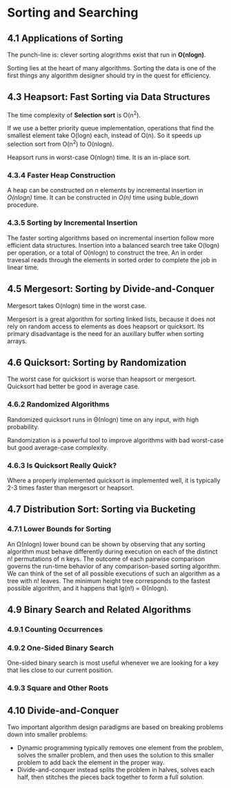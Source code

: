 Sorting and Searching
=====================

4.1 Applications of Sorting
---------------------------

The punch-line is: clever sorting alogrithms exist that run in __O(nlogn)__.

Sorting lies at the heart of many algorithms. Sorting the data is one of the first things any algorithm designer should try in the quest for efficiency.

4.3 Heapsort: Fast Sorting via Data Structures
----------------------------------------------

The time complexity of __Selection sort__ is O(n<sup>2</sup>).

If we use a better priority queue implementation, operations that find the smallest element take O(logn) each, instead of O(n). So it speeds up selection sort from O(n<sup>2</sup>) to O(nlogn).

Heapsort runs in worst-case O(nlogn) time. It is an in-place sort.

### 4.3.4 Faster Heap Construction

A heap can be constructed on _n_ elements by incremental insertion in _O(nlogn)_ time. It can be constructed in _O(n)_ time using buble_down procedure.

### 4.3.5 Sorting by Incremental Insertion

The faster sorting algorithms based on incremental insertion follow more efficient data structures. Insertion into a balanced search tree take O(logn) per operation, or a total of O(nlogn) to construct the tree. An in order travesal reads through the elements in sorted order to complete the job in linear time.

4.5 Mergesort: Sorting by Divide-and-Conquer
--------------------------------------------

Mergesort takes O(nlogn) time in the worst case.

Mergesort is a great algorithm for sorting linked lists, because it does not rely on random access to elements as does heapsort or quicksort. Its primary disadvantage is the need for an auxillary buffer when sorting arrays.

4.6 Quicksort: Sorting by Randomization
---------------------------------------

The worst case for quicksort is worse than heapsort or mergesort. Quicksort had better be good in average case.

### 4.6.2 Randomized Algorithms

Randomized quicksort runs in &Theta;(nlogn) time on any input, with high probability.

Randomization is a powerful tool to improve algorithms with bad worst-case but good average-case complexity.

### 4.6.3 Is Quicksort Really Quick?

Where a properly implemented quicksort is implemented well, it is typically 2-3 times faster than mergesort or heapsort.

4.7 Distribution Sort: Sorting via Bucketing
--------------------------------------------

### 4.7.1 Lower Bounds for Sorting

An &Omega;(nlogn) lower bound can be shown by observing that any sorting algorithm must behave differently during execution on each of the distinct n! permutations of n keys. The outcome of each pairwise comparison governs the run-time behavior of any comparison-based sorting algorithm. We can think of the set of all possible executions of such an algorithm as a tree with n! leaves. The minimum height tree corresponds to the fastest possible algorithm, and it happens that lg(n!) = &Theta;(nlogn).

4.9 Binary Search and Related Algorithms
----------------------------------------

### 4.9.1 Counting Occurrences

### 4.9.2 One-Sided Binary Search

One-sided binary search is most useful whenever we are looking for a key that lies close to our current position.

### 4.9.3 Square and Other Roots

4.10 Divide-and-Conquer
-----------------------

Two important algorithm design paradigms are based on breaking problems down into smaller problems:    
* Dynamic programming typically removes one element from the problem, solves the smaller problem, and then uses the solution to this smaller problem to add back the element in the proper way.
* Divide-and-conquer instead splits the problem in halves, solves each half, then stitches the pieces back together to form a full solution.
